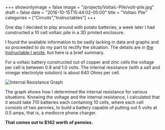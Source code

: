 +++
showonlyimage = false
image = "/projects/Voltaic-Pile/volt-pile.jpg"
draft = false
date = "2016-10-15T15:44:02-05:00"
title = "Voltaic Pile"
categories = ["Circuits","Instructables"]
+++

One day I decided to play around with potato batteries, a week later I had constructed a 10 cell voltaic pile in a 3D printed enclosure. 
<!--more-->


I found the available information to be sadly lacking in data and graphs and so proceeded to do my part to rectify the situation. The details are in [the Instructable I wrote](https://www.instructables.com/id/Building-and-Testing-a-Penny-Battery/), but here is a brief summary. 

For a voltaic battery constructed out of copper and zinc cells the voltage per cell is between 0.9 and 1.0 volts. The internal resistance (with a salt and vinegar electrolyte solution) is about 640 Ohms per cell. 


<img src="/projects/Voltaic-Pile/graph.jpg" alt="Internal Resistance Graph" class="img-responsive"/>

The graph shows how I determined the internal resistance for various situations. Knowing the voltage and the internal resistance, I calculated that it would take 710 batteries each containing 10 cells, where each cell consists of two pennies, to build a battery capable of putting out 5 volts at 0.5 amps, that is, a mediocre phone charger. 

**That comes out to $142 worth of pennies.**
